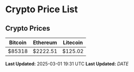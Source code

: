 # Crypto Price List

## Crypto Prices
| Bitcoin | Ethereum | Litecoin |
| ------- | -------- | -------- |
| $85318 | $2222.51 | $125.02 |
**Last Updated:** 2025-03-01 19:31 UTC
**Last Updated:** $DATE$
